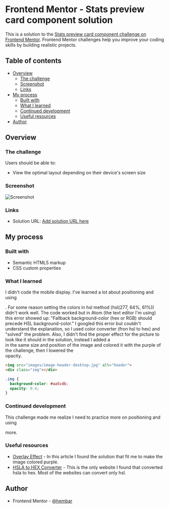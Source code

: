 # Frontend Mentor - Stats preview card component solution

This is a solution to the [Stats preview card component challenge on Frontend Mentor](https://www.frontendmentor.io/challenges/stats-preview-card-component-8JqbgoU62). Frontend Mentor challenges help you improve your coding skills by building realistic projects.

## Table of contents

- [Overview](#overview)
  - [The challenge](#the-challenge)
  - [Screenshot](#screenshot)
  - [Links](#links)
- [My process](#my-process)
  - [Built with](#built-with)
  - [What I learned](#what-i-learned)
  - [Continued development](#continued-development)
  - [Useful resources](#useful-resources)
- [Author](#author)

## Overview

### The challenge

Users should be able to:

- View the optimal layout depending on their device's screen size

### Screenshot

![Screenshot](images/screenshot.jpg)

### Links

- Solution URL: [Add solution URL here](https://github.com/hembar/stats-preview-frontend-mentor.git)

## My process

### Built with

- Semantic HTML5 markup
- CSS custom properties

### What I learned

I didn't code the mobile display.
I've learned a lot about positioning and using <div>.
For some reason setting the colors in hsl method (hsl(277, 64%, 61%)) didn't work well.
The code worked but in Atom (the text editor I'm using) this error showed up:
"Fallback background-color (hex or RGB) should precede HSL background-color."
I googled this error but couldn't understand the explanation, so I used color converter (fron hsl to hex)
and "solved" the problem.
Also, I didn't find the proper effect for the picture to look like it should in the solution,
instead I added a <div> in the same size and position of the image and colored it with the purple of the challenge, then I lowered the <div> opacity.

```html
<img src="images/image-header-desktop.jpg" alt="header">
<div class="img"></div>
```
```css
.img {
  background-color: #aa5cdb;
  opacity: 0.4;
}
```

### Continued development

This challenge made me realize I need to practice more on positioning and using <div> more.

### Useful resources

- [Overlay Effect](https://dev.to/ellen_dev/two-ways-to-achieve-an-image-colour-overlay-with-css-eio) -
In this article I found the solution that fit me to make the image colored purple.
- [HSLA to HEX Converter](http://standardista.com/webkit/ch7/hsla.html) - This is the only website I found that converted hsla to hex. Most of the websites can convert only hsl.

## Author

- Frontend Mentor - [@hembar](hhttps://www.frontendmentor.io/profile/hembars)
